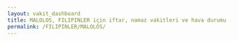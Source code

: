 ```yaml
---
layout: vakit_dashboard
title: MALOLOS, FILIPINLER için iftar, namaz vakitleri ve hava durumu - ilçe/eyalet seç
permalink: /FILIPINLER/MALOLOS/
---
```


<script type="text/javascript">
  var GLOBAL_COUNTRY = 'FILIPINLER';
  var GLOBAL_CITY = 'MALOLOS';
  var GLOBAL_STATE = '';
  var lat = 72;
  var lon = 21;
</script>
